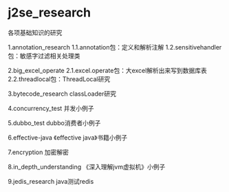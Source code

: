 # j2se_research
各项基础知识的研究

1.annotation_research
	1.1.annotation包：定义和解析注解
	1.2.sensitivehandler包：敏感字过滤相关处理类
  
2.big_excel_operate
	2.1.excel.operate包：大excel解析出来写到数据库表
	2.2.threadlocal包：ThreadLocal研究
  
3.bytecode_research
	classLoader研究
  
4.concurrency_test
	并发小例子
  
5.dubbo_test
	dubbo消费者小例子
  
6.effective-java
	《effective java》书籍小例子
  
7.encryption
	加密解密
  
8.in_depth_understanding
	《深入理解jvm虚拟机》小例子 
	
9.jedis_research
	java测试redis
